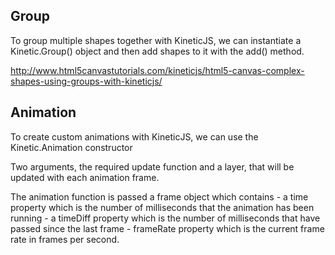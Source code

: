 ## Group
To group multiple shapes together with KineticJS, we can instantiate a Kinetic.Group() object and then add shapes to it with the add() method.

http://www.html5canvastutorials.com/kineticjs/html5-canvas-complex-shapes-using-groups-with-kineticjs/


## Animation
To create custom animations with KineticJS, we can use the Kinetic.Animation constructor

Two arguments, the required update function and a layer, that will be updated with each animation frame.  


The animation function is passed a frame object which contains
    - a time property which is the number of milliseconds that the animation has been running
    - a timeDiff property which is the number of milliseconds that have passed since the last frame
    - frameRate property which is the current frame rate in frames per second.